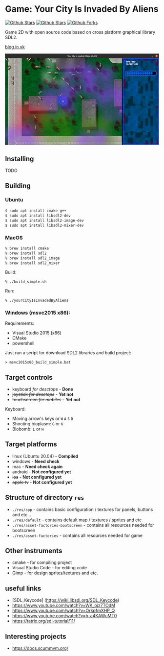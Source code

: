 # Game: Your City Is Invaded By Aliens

[![Github Stars](https://img.shields.io/github/stars/sea-kg/yourCityIsInvadedByAliens.svg?label=github%20%E2%98%85)](https://github.com/sea-kg/yourCityIsInvadedByAliens/) [![Github Stars](https://img.shields.io/github/contributors/sea-kg/yourCityIsInvadedByAliens.svg)](https://github.com/sea-kg/yourCityIsInvadedByAliens/) [![Github Forks](https://img.shields.io/github/forks/sea-kg/yourCityIsInvadedByAliens.svg?label=github%20forks)](https://github.com/sea-kg/yourCityIsInvadedByAliens/)

Game 2D with open source code based on cross platform graphical library SDL2.

[blog in vk](https://vk.com/yourcityisinvadedbyaliens)

![Alt text](/contrib/main-screen.jpg?raw=true "Main Screen")

## Installing

TODO

## Building

### Ubuntu

```
$ sudo apt install cmake g++
$ sudo apt install libsdl2-dev
$ sudo apt install libsdl2-image-dev
$ sudo apt install libsdl2-mixer-dev
```

### MacOS

```
% brew install cmake
% brew install sdl2
% brew install sdl2_image
% brew install sdl2_mixer
```

Build:
```
% ./build_simple.sh
```

Run:
```
% ./yourCityIsInvadedByAliens
```

### Windows  (msvc2015 x86):

Requirements:
- Visual Studio 2015 (x86)
- CMake
- powershell

Just run a script for download SDL2 libraries and build project:

```
> msvc2015x86_build_simple.bat
```

## Target controls

- keyboard *for desctops* - **Done**
- ~~joystick *for desctops*~~ - **Yet not**
- ~~touchscreen *for mobiles*~~ - **Yet not**

Keyboard:
 - Moving arrow's keys or `W` `A` `S` `D`
 - Shooting bioplasm: `G` or `K`
 - Biobomb: `L` or `H`

## Target platforms

- linux (Ubuntu 20.04) - **Compiled**
- windows - **Need check**
- mac - **Need check again**
- ~~android~~ - **Not configured yet**
- ~~ios~~ - **Not configured yet**
- ~~apple tv~~ - **Not configured yet**

## Structure of directory `res`

- `./res/app` - contains basic configuration / textures for panels, buttons and etc...
- `./res/default` - contains default map / textures / sprites and etc
- `./res/asset-factories-bootscreen` - contains all resources needed for bootscreen
- `./res/asset-factories` - contains all resources needed for game


## Other instruments

- cmake - for compiling project
- Visual Studio Code - for editing code 
- Gimp - for design sprites/textures and etc.

## useful links

* [SDL_Keycode] (https://wiki.libsdl.org/SDL_Keycode)
* https://www.youtube.com/watch?v=WK_ojz7TOdM
* https://www.youtube.com/watch?v=OrkpfmXHP_Q
* https://www.youtube.com/watch?v=h-a4KAWuMT0
* https://tatrix.org/sdl-tutorial/11/

## Interesting projects

* https://docs.scummvm.org/

